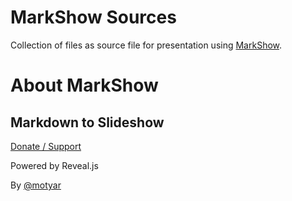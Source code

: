 # MarkShow Sources

Collection of files as source file for presentation using [MarkShow](https://mark.show/).

# About MarkShow 
## Markdown to Slideshow
[Donate / Support](https://www.paypal.com/paypalme/motyar/5)

Powered by Reveal.js 

By [@motyar](https://twitter.com/motyar)
